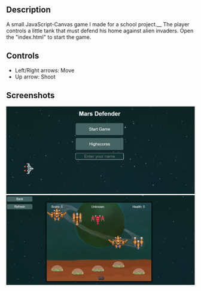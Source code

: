 ## Description
A small JavaScript-Canvas game I made for a school project.__
The player controls a little tank that must defend his home against alien invaders.
Open the "index.html" to start the game.

## Controls
* Left/Right arrows: Move
* Up arrow: Shoot

## Screenshots
![Screen01](https://github.com/Snowball115/MarsDefender/blob/main/Screenshots/Screen01.jpg)
![Screen01](https://github.com/Snowball115/MarsDefender/blob/main/Screenshots/Screen02.jpg)
